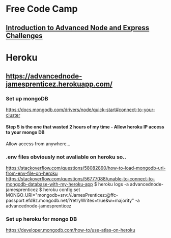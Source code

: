 # Free Code Camp
## [Introduction to Advanced Node and Express Challenges](https://www.freecodecamp.org/learn/quality-assurance/advanced-node-and-express/)

# Heroku
## https://advancednode-jamesprenticez.herokuapp.com/

### Set up mongoDB
https://docs.mongodb.com/drivers/node/quick-start#connect-to-your-cluster

#### Step 5 is the one that wasted 2 hours of my time - Allow heroku IP access to your mongo DB
Allow access from anywhere...

### .env files obviously not avaliable on heroku so..
https://stackoverflow.com/questions/58082890/how-to-load-mongodb-uri-from-env-file-on-heroku
https://stackoverflow.com/questions/56777088/unable-to-connect-to-mongodb-database-with-my-heroku-app
$ heroku logs -a advancednode-jamesprenticez
$ heroku config:set MONGO_URI="mongodb+srv://JamesPrenticez:<PASSWORD>@ffc-passport.efd9z.mongodb.net/<DBNAME>?retryWrites=true&w=majority" -a advancednode-jamesprenticez 

### Set up heroku for mongo DB
https://developer.mongodb.com/how-to/use-atlas-on-heroku